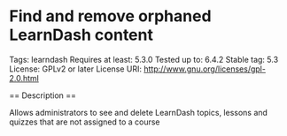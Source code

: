 # Find and remove orphaned LearnDash content

Tags: learndash
Requires at least: 5.3.0
Tested up to: 6.4.2
Stable tag: 5.3
License: GPLv2 or later
License URI: http://www.gnu.org/licenses/gpl-2.0.html

== Description ==

Allows administrators to see and delete LearnDash topics, lessons and quizzes that are not assigned to a course
